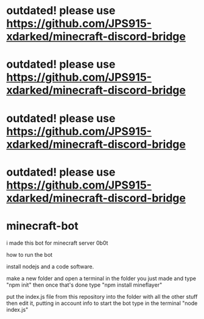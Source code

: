# outdated! please use https://github.com/JPS915-xdarked/minecraft-discord-bridge
# outdated! please use https://github.com/JPS915-xdarked/minecraft-discord-bridge
# outdated! please use https://github.com/JPS915-xdarked/minecraft-discord-bridge
# outdated! please use https://github.com/JPS915-xdarked/minecraft-discord-bridge




# minecraft-bot
i made this bot for minecraft server 0b0t


how to run the bot


install nodejs and a code software.

make a new folder and open a terminal in the folder you just made and type "npm init"
then once that's done type "npm install mineflayer"

put the index.js file from this repository into the folder with all the other stuff then edit it, putting in account info
to start the bot type in the terminal "node index.js"

